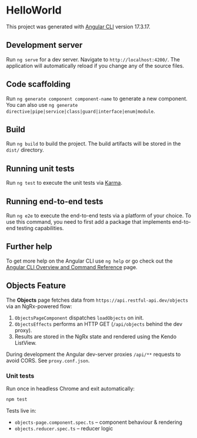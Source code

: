 # HelloWorld

This project was generated with [Angular CLI](https://github.com/angular/angular-cli) version 17.3.17.

## Development server

Run `ng serve` for a dev server. Navigate to `http://localhost:4200/`. The application will automatically reload if you change any of the source files.

## Code scaffolding

Run `ng generate component component-name` to generate a new component. You can also use `ng generate directive|pipe|service|class|guard|interface|enum|module`.

## Build

Run `ng build` to build the project. The build artifacts will be stored in the `dist/` directory.

## Running unit tests

Run `ng test` to execute the unit tests via [Karma](https://karma-runner.github.io).

## Running end-to-end tests

Run `ng e2e` to execute the end-to-end tests via a platform of your choice. To use this command, you need to first add a package that implements end-to-end testing capabilities.

## Further help

To get more help on the Angular CLI use `ng help` or go check out the [Angular CLI Overview and Command Reference](https://angular.io/cli) page.

## Objects Feature

The **Objects** page fetches data from `https://api.restful-api.dev/objects` via an NgRx-powered flow:

1. `ObjectsPageComponent` dispatches `loadObjects` on init.
2. `ObjectsEffects` performs an HTTP GET (`/api/objects` behind the dev proxy).
3. Results are stored in the NgRx state and rendered using the Kendo ListView.

During development the Angular dev-server proxies `/api/**` requests to avoid CORS. See `proxy.conf.json`.

### Unit tests

Run once in headless Chrome and exit automatically:

```bash
npm test
```

Tests live in:
* `objects-page.component.spec.ts` – component behaviour & rendering
* `objects.reducer.spec.ts` – reducer logic
